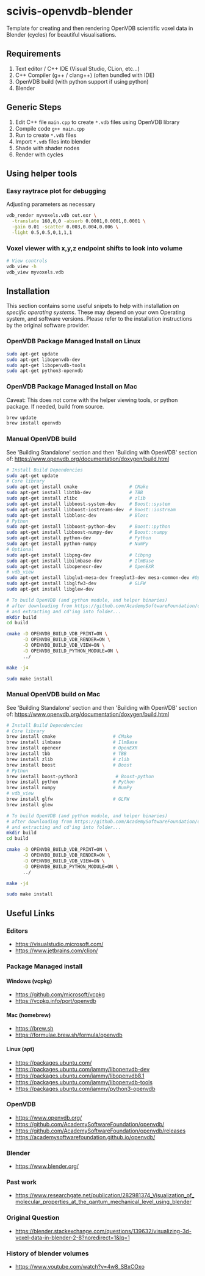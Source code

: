 # scivis-openvdb-blender
Template for creating and then rendering OpenVDB scientific voxel data in Blender (cycles) for beautiful visualisations.

## Requirements
1) Text editor / C++ IDE (Visual Studio, CLion, etc...)
2) C++ Compiler (g++ / clang++) (often bundled with IDE)
3) OpenVDB build (with python support if using python)
4) Blender

## Generic Steps
1) Edit C++ file `main.cpp` to create `*.vdb` files using OpenVDB library
2) Compile code `g++ main.cpp`
3) Run to create `*.vdb` files
4) Import `*.vdb` files into blender
5) Shade with shader nodes
6) Render with cycles

## Using helper tools
### Easy raytrace plot for debugging
Adjusting parameters as necessary
```bash
vdb_render myvoxels.vdb out.exr \
  -translate 160,0,0 -absorb 0.0001,0.0001,0.0001 \
  -gain 0.01 -scatter 0.003,0.004,0.006 \
  -light 0.5,0.5,0,1,1,1
```

### Voxel viewer with x,y,z endpoint shifts to look into volume
```bash
# View controls
vdb_view -h 
vdb_view myvoxels.vdb
```

## Installation
This section contains some useful snipets to help with installation *on specific operating systems*. These may depend on your own Operating system, and software versions. Please refer to the installation instructions by the original software provider.

### OpenVDB Package Managed Install on Linux
```bash
sudo apt-get update
sudo apt-get libopenvdb-dev
sudo apt-get libopenvdb-tools
sudo apt-get python3-openvdb
```

### OpenVDB Package Managed Install on Mac
Caveat: This does not come with the helper viewing tools, or python package. If needed, build from source.
```bash
brew update
brew install openvdb
```

### Manual OpenVDB build
See 'Building Standalone' section and then 'Building with OpenVDB' section of:
https://www.openvdb.org/documentation/doxygen/build.html

```bash
# Install Build Dependencies
sudo apt-get update
# Core library
sudo apt-get install cmake                   # CMake
sudo apt-get install libtbb-dev              # TBB
sudo apt-get install zlibc                   # zlib
sudo apt-get install libboost-system-dev     # Boost::system
sudo apt-get install libboost-iostreams-dev  # Boost::iostream
sudo apt-get install libblosc-dev            # Blosc
# Python
sudo apt-get install libboost-python-dev     # Boost::python
sudo apt-get install libboost-numpy-dev      # Boost::numpy
sudo apt-get install python-dev              # Python
sudo apt-get install python-numpy            # NumPy
# Optional
sudo apt-get install libpng-dev              # libpng
sudo apt-get install libilmbase-dev          # IlmBase
sudo apt-get install libopenexr-dev          # OpenEXR
# vdb_view
sudo apt-get install libglu1-mesa-dev freeglut3-dev mesa-common-dev #OpenGL
sudo apt-get install libglfw3-dev            # GLFW
sudo apt-get install libglew-dev

# To build OpenVDB (and python module, and helper binaries)
# after downloading from https://github.com/AcademySoftwareFoundation/openvdb/releases
# and extracting and cd'ing into folder...
mkdir build
cd build

cmake -D OPENVDB_BUILD_VDB_PRINT=ON \
      -D OPENVDB_BUILD_VDB_RENDER=ON \
      -D OPENVDB_BUILD_VDB_VIEW=ON \
      -D OPENVDB_BUILD_PYTHON_MODULE=ON \
      ../

make -j4

sudo make install
```

### Manual OpenVDB build on Mac
See 'Building Standalone' section and then 'Building with OpenVDB' section of:
https://www.openvdb.org/documentation/doxygen/build.html

```bash
# Install Build Dependencies
# Core library
brew install cmake                     # CMake
brew install ilmbase                   # IlmBase
brew install openexr                   # OpenEXR
brew install tbb                       # TBB
brew install zlib                      # zlib
brew install boost                     # Boost
# Python
brew install boost-python3              # Boost-python
brew install python                    # Python
brew install numpy                     # NumPy
# vdb_view
brew install glfw                      # GLFW
brew install glew

# To build OpenVDB (and python module, and helper binaries)
# after downloading from https://github.com/AcademySoftwareFoundation/openvdb/releases
# and extracting and cd'ing into folder...
mkdir build
cd build

cmake -D OPENVDB_BUILD_VDB_PRINT=ON \
      -D OPENVDB_BUILD_VDB_RENDER=ON \
      -D OPENVDB_BUILD_VDB_VIEW=ON \
      -D OPENVDB_BUILD_PYTHON_MODULE=ON \
      ../

make -j4

sudo make install
```

## Useful Links
### Editors
- https://visualstudio.microsoft.com/
- https://www.jetbrains.com/clion/

### Package Managed install
#### Windows (vcpkg)
- https://github.com/microsoft/vcpkg
- https://vcpkg.info/port/openvdb
#### Mac (homebrew)
- https://brew.sh
- https://formulae.brew.sh/formula/openvdb
#### Linux (apt)
- https://packages.ubuntu.com/
- https://packages.ubuntu.com/jammy/libopenvdb-dev
- https://packages.ubuntu.com/jammy/libopenvdb8.1
- https://packages.ubuntu.com/jammy/libopenvdb-tools
- https://packages.ubuntu.com/jammy/python3-openvdb

### OpenVDB
- https://www.openvdb.org/
- https://github.com/AcademySoftwareFoundation/openvdb/
- https://github.com/AcademySoftwareFoundation/openvdb/releases
- https://academysoftwarefoundation.github.io/openvdb/

### Blender
- https://www.blender.org/

### Past work
- https://www.researchgate.net/publication/282981374_Visualization_of_molecular_properties_at_the_qantum_mechanical_level_using_blender

### Original Question
- https://blender.stackexchange.com/questions/139632/visualizing-3d-voxel-data-in-blender-2-8?noredirect=1&lq=1

### History of blender volumes
- https://www.youtube.com/watch?v=4w8_SBxCOxo
